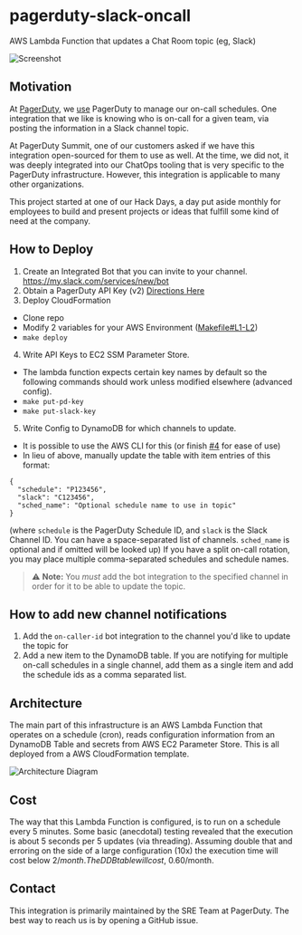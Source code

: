 # pagerduty-slack-oncall

AWS Lambda Function that updates a Chat Room topic (eg, Slack)

![Screenshot](https://raw.githubusercontent.com/PagerDuty/pd-oncall-chat-topic/master/screenshot.png)

## Motivation

At [PagerDuty](https://www.pagerduty.com/), we
[use](https://www.pagerduty.com/blog/how-does-pagerduty-use-pagerduty/)
PagerDuty to manage our on-call schedules. One integration that we like is
knowing who is on-call for a given team, via posting the information in a Slack
channel topic.

At PagerDuty Summit, one of our customers asked if we have this integration
open-sourced for them to use as well. At the time, we did not, it was deeply
integrated into our ChatOps tooling that is very specific to the PagerDuty
infrastructure. However, this integration is applicable to many other
organizations.

This project started at one of our Hack Days, a day put aside monthly for
employees to build and present projects or ideas that fulfill some kind of need
at the company.

## How to Deploy

1. Create an Integrated Bot that you can invite to your channel. https://my.slack.com/services/new/bot
2. Obtain a PagerDuty API Key (v2) [Directions Here](https://support.pagerduty.com/docs/using-the-api#section-generating-an-api-key)
3. Deploy CloudFormation

- Clone repo
- Modify 2 variables for your AWS Environment
  ([Makefile#L1-L2](https://github.com/PagerDuty/pd-oncall-chat-topic/blob/master/Makefile#L1-L2))
- `make deploy`

4. Write API Keys to EC2 SSM Parameter Store.

- The lambda function expects certain key names by default so the following
  commands should work unless modified elsewhere (advanced config).
- `make put-pd-key`
- `make put-slack-key`

5. Write Config to DynamoDB for which channels to update.

- It is possible to use the AWS CLI for this (or finish
  [#4](https://github.com/PagerDuty/pd-oncall-chat-topic/issues/4) for ease of
  use)
- In lieu of above, manually update the table with item entries of this format:

```
{
  "schedule": "P123456",
  "slack": "C123456",
  "sched_name": "Optional schedule name to use in topic"
}
```

(where `schedule` is the PagerDuty Schedule ID, and `slack` is the Slack
Channel ID. You can have a space-separated list of channels. `sched_name` is optional and if omitted will be looked up)
If you have a split on-call rotation, you may place multiple comma-separated schedules and schedule names.

> ⚠️ **Note:** You _must_ add the bot integration to the specified channel in order for it to be able to update the topic.

## How to add new channel notifications

1. Add the `on-caller-id` bot integration to the channel you'd like to update the topic for
2. Add a new item to the DynamoDB table. If you are notifying for multiple on-call schedules in a single channel, add them as a single item and add the schedule ids as a comma separated list.

## Architecture

The main part of this infrastructure is an AWS Lambda Function that operates on
a schedule (cron), reads configuration information from an DynamoDB Table and
secrets from AWS EC2 Parameter Store. This is all deployed from a AWS
CloudFormation template.

![Architecture Diagram](https://raw.githubusercontent.com/PagerDuty/pd-oncall-chat-topic/master/diagram.png)

## Cost

The way that this Lambda Function is configured, is to run on a schedule every 5
minutes. Some basic (anecdotal) testing revealed that the execution is about 5
seconds per 5 updates (via threading). Assuming double that and erroring on the
side of a large configuration (10x) the execution time will cost below $2/month.
The DDB table will cost, ~$0.60/month.

## Contact

This integration is primarily maintained by the SRE Team at PagerDuty. The best
way to reach us is by opening a GitHub issue.
